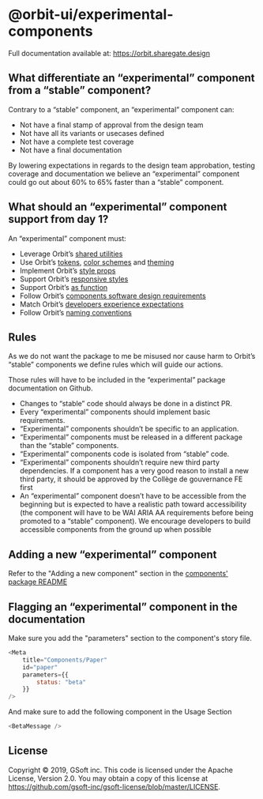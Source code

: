 # @orbit-ui/experimental-components

Full documentation available at: https://orbit.sharegate.design

## What differentiate an “experimental” component from a “stable” component?
Contrary to a “stable” component, an “experimental” component can:
- Not have a final stamp of approval from the design team
- Not have all its variants or usecases defined
- Not have a complete test coverage
- Not have a final documentation

By lowering expectations in regards to the design team approbation, testing coverage and documentation we believe an “experimental” component could go out about 60% to 65% faster than a “stable” component.

## What should an “experimental” component support from day 1?
An “experimental” component must:
- Leverage Orbit’s [shared utilities](https://github.com/gsoft-inc/sg-orbit/tree/master/packages/components/src/shared/src)
- Use Orbit’s [tokens](https://orbit.sharegate.design/?path=/docs/tokens--page), [color schemes](https://orbit.sharegate.design/?path=/docs/color-schemes--page) and [theming](https://orbit.sharegate.design/?path=/docs/theming--page)
- Implement Orbit’s [style props](https://orbit.sharegate.design/?path=/docs/style-props--page)
- Support Orbit’s [responsive styles](https://orbit.sharegate.design/?path=/docs/responsive-styles--page)
- Support Orbit’s [as function](https://orbit.sharegate.design/?path=/docs/as--page)
- Follow Orbit’s [components software design requirements](https://github.com/gsoft-inc/sg-orbit/tree/master/packages/components#design)
- Match Orbit’s [developers experience expectations](https://github.com/gsoft-inc/sg-orbit/tree/master/packages/components#developer-experience)
- Follow Orbit’s [naming conventions](https://github.com/gsoft-inc/sg-orbit/tree/master/packages/components#component-props-naming)

## Rules
As we do not want the package to me be misused nor cause harm to Orbit’s “stable” components we define rules which will guide our actions.

Those rules will have to be included in the “experimental” package documentation on Github.

- Changes to “stable” code should always be done in a distinct PR.
- Every “experimental” components should implement basic requirements.
- “Experimental” components shouldn’t be specific to an application.
- “Experimental” components must be released in a different package than the “stable” components.
- “Experimental” components code is isolated from “stable” code.
- “Experimental” components shouldn’t require new third party dependencies. If a component has a very good reason to install a new third party, it should be approved by the Collège de gouvernance FE first
- An “experimental” component doesn’t have to be accessible from the beginning but is expected to have a realistic path toward accessibility (the component will have to be WAI ARIA AA requirements before being promoted to a “stable” component). We encourage developers to build accessible components from the ground up when possible

## Adding a new “experimental” component

Refer to the "Adding a new component" section in the [components' package README](https://github.com/gsoft-inc/sg-orbit/tree/master/packages/components#add-a-new-component)

## Flagging an “experimental” component in the documentation

Make sure you add the "parameters" section to the component's story file.

```js
<Meta
    title="Components/Paper"
    id="paper"
    parameters={{
        status: "beta"
    }}
/>
```

And make sure to add the following component in the Usage Section

```js
<BetaMessage />
```

## License

Copyright © 2019, GSoft inc. This code is licensed under the Apache License, Version 2.0. You may obtain a copy of this license at https://github.com/gsoft-inc/gsoft-license/blob/master/LICENSE.
